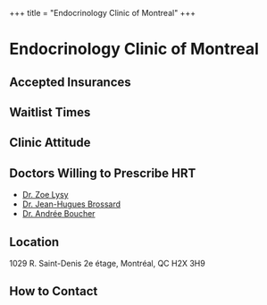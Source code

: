 +++
title = "Endocrinology Clinic of Montreal"
+++

# Endocrinology Clinic of Montreal
## Accepted Insurances
## Waitlist Times
## Clinic Attitude
## Doctors Willing to Prescribe HRT
* [Dr. Zoe Lysy](@/blog/doctors/lysy.md)
* [Dr. Jean-Hugues Brossard](@/blog/doctors/brossard.md)
* [Dr. Andrée Boucher](@/blog/doctors/boucher.md)
## Location
1029 R. Saint-Denis 2e étage, Montréal, QC H2X 3H9
## How to Contact
